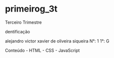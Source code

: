 # primeirog_3t
Terceiro Trimestre

dentificação

alejandro victor xavier de oliveira siqueira N°: 1 1°: G

Conteúdo - HTML - CSS - JavaScript

